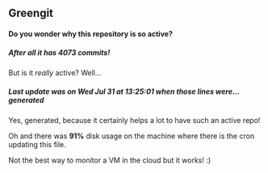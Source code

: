 ## Greengit

#### Do you wonder why this repository is so active?

##### After all it has 4073 commits!

But is it *really* active? Well...

##### Last update was on Wed Jul 31 at 13:25:01 when those lines were... generated

Yes, generated, because it certainly helps a lot to have such an active repo!

Oh and there was **91%** disk usage on the machine
where there is the cron updating this file.

Not the best way to monitor a VM in the cloud but it works! :)
